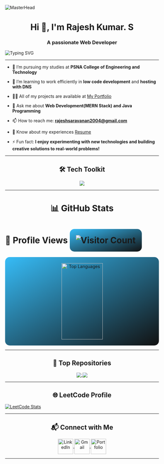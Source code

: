 ![MasterHead](https://res.cloudinary.com/dyox9vtgi/image/upload/v1731153235/Bannergif-ezgif.com-crop_3_fhswl6.gif)
<h1 align="center">Hi 👋, I'm Rajesh Kumar. S</h1>
<h3 align="center">A passionate Web Developer</h3>

<p align="left">
  <img src="https://readme-typing-svg.demolab.com?font=Fira+Code&weight=500&size=25&pause=1000&color=36BCF7&width=435&lines=Welcome+to+my+GitHub!;MERN+Stack+Developer;Java+Programmer" alt="Typing SVG" />
</p>



---


- 🔭 I’m pursuing my studies at **PSNA College of Engineering and Technology**  

- 🌱 I’m learning to work efficiently in **low code development** and **hosting with DNS**  

- 👨‍💻 All of my projects are available at <a href="https://rajeshkumar-0308.github.io/Personal_Portfolio/"> My Portfolio </a>

- 💬 Ask me about **Web Development(MERN Stack) and Java Programming**  

- 📫 How to reach me: **rajeshsaravanan2004@gmail.com**

- 📄 Know about my experiences <a href="https://drive.google.com/file/d/1qTgR-n1g6iW8qowsx_gYmyBSekGaPi_-/view?usp=drive_link"> Resume </a>

- ⚡ Fun fact: **I enjoy experimenting with new technologies and building creative solutions to real-world problems!**
  

---


<h2 align="center">🛠️ Tech Toolkit</h2>

<p align="center">
  <img src="https://skillicons.dev/icons?i=html,css,js,react,nodejs,express,mongodb,bootstrap,figma,wordpress,git,github,arduino," />
</p>

---
<h1 align="center">📊 GitHub Stats</h1>

<h1>👀 Profile Views <img src="https://komarev.com/ghpvc/?username=rajeshkumar-0308&color=blue" alt="Visitor Count" style="background: linear-gradient(to bottom right, #36BCF7, #121212); padding: 20px; border-radius: 15px;" /></h1>
<div align="center" >

</div>


<div align="center" style="display: flex; flex-wrap: wrap; justify-content: center; gap: 20px; padding: 20px; background: linear-gradient(to bottom right, #36BCF7, #121212); border-radius: 15px;">
  <img src="https://github-readme-stats.vercel.app/api/top-langs/?username=rajeshkumar-0308&layout=compact&theme=radical" alt="Top Languages" style="max-width: 100%; width: 45%; min-width: 300px; height: 250px" />
</div>


  <!-- 
<h1 align="center">📈 Contribution Graph</h1>
<div align="center" style="background: linear-gradient(to bottom right, #36BCF7, #121212); padding: 20px; border-radius: 15px;">
  <p>
    <img src="https://github-readme-activity-graph.vercel.app/graph?username=rajeshkumar-0308&theme=react-dark&area=true" alt="Contribution Graph" />
  </p>
</div>
-->




---

<h2 align="center">🌟 Top Repositories</h2>
<p align="center">
  <a href="https://github.com/yourusername/your-repo">
    <img align="center" src="https://github-readme-stats.vercel.app/api/pin/?username=rajeshkumar-0308&repo=Booking_System&theme=radical" />
  </a>
  <a href="https://github.com/yourusername/your-another-repo">
    <img align="center" src="https://github-readme-stats.vercel.app/api/pin/?username=rajeshkumar-0308&repo=dindigul_mogavari&theme=radical" />
  </a>
</p>

---



<h2 align="center">🌐 LeetCode Profile</h2>
 <a href="https://leetcode.com/u/RajeshKumarS_0308/">
    <img src="https://leetcard.jacoblin.cool/RajeshKumarS_0308?theme=dark&font=Poppins&ext=heatmap" alt="LeetCode Stats">
</a>


---

<h2 align="center">📬 Connect with Me</h2>
<p align="center">
  <!-- LinkedIn Logo -->
  <a href="https://www.linkedin.com/in/srajeshkumar03/" target="_blank">
    <img align="center" src="https://img.icons8.com/fluency/48/linkedin.png" alt="LinkedIn" height="50" width="50" />
  </a>

  <!-- Gmail Logo -->
  <a href="mailto:rajeshsaravanan2004@gmail.com" target="_blank">
    <img align="center" src="https://img.icons8.com/fluency/48/gmail.png" alt="Gmail" height="50" width="50" />
  </a>

  <!-- Personal Portfolio Logo -->
  <a href="https://rajeshkumar-0308.github.io/Personal_Portfolio/" target="_blank">
    <img align="center" src="https://img.icons8.com/fluency/48/domain.png" alt="Portfolio" height="50" width="50" />
  </a>
</p>

---



